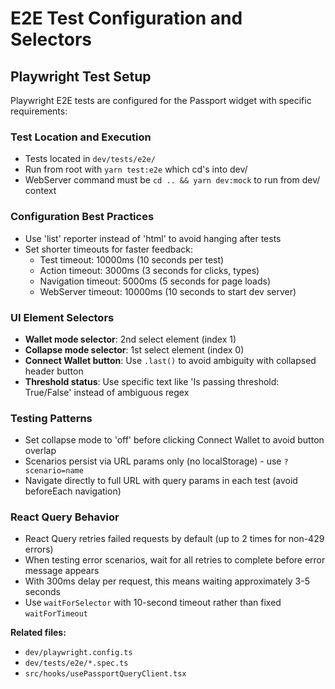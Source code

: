 # E2E Test Configuration and Selectors

## Playwright Test Setup
Playwright E2E tests are configured for the Passport widget with specific requirements:

### Test Location and Execution
- Tests located in `dev/tests/e2e/`
- Run from root with `yarn test:e2e` which cd's into dev/
- WebServer command must be `cd .. && yarn dev:mock` to run from dev/ context

### Configuration Best Practices
- Use 'list' reporter instead of 'html' to avoid hanging after tests
- Set shorter timeouts for faster feedback:
  - Test timeout: 10000ms (10 seconds per test)
  - Action timeout: 3000ms (3 seconds for clicks, types)
  - Navigation timeout: 5000ms (5 seconds for page loads)
  - WebServer timeout: 10000ms (10 seconds to start dev server)

### UI Element Selectors
- **Wallet mode selector**: 2nd select element (index 1)
- **Collapse mode selector**: 1st select element (index 0)
- **Connect Wallet button**: Use `.last()` to avoid ambiguity with collapsed header button
- **Threshold status**: Use specific text like 'Is passing threshold: True/False' instead of ambiguous regex

### Testing Patterns
- Set collapse mode to 'off' before clicking Connect Wallet to avoid button overlap
- Scenarios persist via URL params only (no localStorage) - use `?scenario=name`
- Navigate directly to full URL with query params in each test (avoid beforeEach navigation)

### React Query Behavior
- React Query retries failed requests by default (up to 2 times for non-429 errors)
- When testing error scenarios, wait for all retries to complete before error message appears
- With 300ms delay per request, this means waiting approximately 3-5 seconds
- Use `waitForSelector` with 10-second timeout rather than fixed `waitForTimeout`

**Related files:**
- `dev/playwright.config.ts`
- `dev/tests/e2e/*.spec.ts`
- `src/hooks/usePassportQueryClient.tsx`